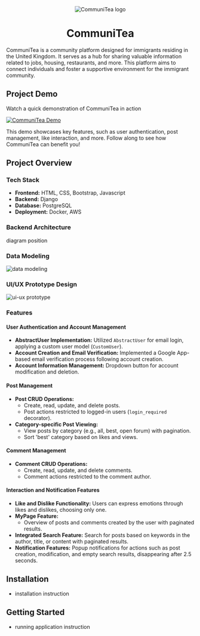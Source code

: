 <div align="center">
  <img src="https://github.com/ojg1993/CommuniTea/assets/61238157/9a211dc3-4c42-4051-b01c-cb81e1094302" alt="CommuniTea logo">
  <h1 align="center">CommuniTea</h1>
</div>

CommuniTea is a community platform designed for immigrants residing in the United Kingdom. It serves as a hub for sharing valuable information related to jobs, housing, restaurants, and more. This platform aims to connect individuals and foster a supportive environment for the immigrant community.

## Project Demo

Watch a quick demonstration of CommuniTea in action

[![CommuniTea Demo](https://example.com/demo_thumbnail.png)](https://example.com/demo_video.mp4)

This demo showcases key features, such as user authentication, post management, like interaction, and more. Follow along to see how CommuniTea can benefit you!

## Project Overview
### Tech Stack

- **Frontend:** HTML, CSS, Bootstrap, Javascript
- **Backend:** Django
- **Database:** PostgreSQL
- **Deployment:** Docker, AWS

### Backend Architecture
diagram position

### Data Modeling

![data modeling](https://github.com/ojg1993/CommuniTea/assets/61238157/47c803b0-89c0-470c-bd13-3f9cc1927030)

### UI/UX Prototype Design

![ui-ux prototype](https://github.com/ojg1993/CommuniTea/assets/61238157/b78834be-e3b3-4b59-9d08-466ef1499df7)

### Features

#### User Authentication and Account Management

- **AbstractUser Implementation:** Utilized `AbstractUser` for email login, applying a custom user model (`CustomUser`).
- **Account Creation and Email Verification:** Implemented a Google App-based email verification process following account creation.
- **Account Information Management:** Dropdown button for account modification and deletion.

#### Post Management

- **Post CRUD Operations:**
  - Create, read, update, and delete posts.
  - Post actions restricted to logged-in users (`login_required` decorator).
- **Category-specific Post Viewing:**
  - View posts by category (e.g., all, best, open forum) with pagination.
  - Sort 'best' category based on likes and views.

#### Comment Management

- **Comment CRUD Operations:**
  - Create, read, update, and delete comments.
  - Comment actions restricted to the comment author.

#### Interaction and Notification Features

- **Like and Dislike Functionality:** Users can express emotions through likes and dislikes, choosing only one.
- **MyPage Feature:**
  - Overview of posts and comments created by the user with paginated results.
- **Integrated Search Feature:** Search for posts based on keywords in the author, title, or content with paginated results.
- **Notification Features:** Popup notifications for actions such as post creation, modification, and empty search results, disappearing after 2.5 seconds.

## Installation

- installation instruction

## Getting Started

- running application instruction
